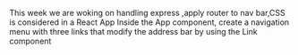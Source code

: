 This week we are woking on handling express ,apply router to nav bar,CSS is considered in a React App
Inside the App component, create a navigation menu with three links that modify the address bar by using the Link component
